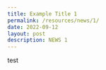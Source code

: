 ```yaml
---
title: Example Title 1
permalink: /resources/news/1/
date: 2022-09-12
layout: post
description: NEWS 1
---
```



test